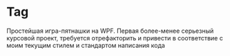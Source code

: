 # Tag

Простейшая игра-пятнашки на WPF.
Первая более-менее серьезный курсовой проект, требуется отрефакторить и привести в соответствие с моим текущим стилем и стандартом написания кода
